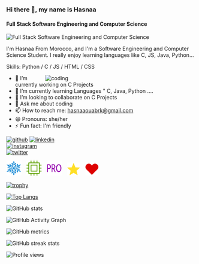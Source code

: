 ### Hi there 👋, my name is Hasnaa
#### Full Stack Software Engineering and Computer Science
![Full Stack Software Engineering and Computer Science](https://i.pinimg.com/originals/f5/36/01/f53601133f236d1cb167ac19f05a3d60.gif)


I'm Hasnaa From Morocco, and I'm a Software Engineering and Computer Science Student. 
I really enjoy learning languages like C, JS, Java, Python...


Skills: Python / C / JS / HTML / CSS


<img align="right" alt="coding" width="400" src="https://user-images.githubusercontent.com/57133330/188281408-c67df9ee-fd1f-4b37-833b-f02848f1ce02.gif">


- 🔭 I’m currently working on C Projects 
- 🌱 I’m currently learning Languages " C, Java, Python .... 
- 👯 I’m looking to collaborate on C Projects 
- 💬 Ask me about coding 
- 📫 How to reach me: hasnaaouabrk@gmail.com 
- 😄 Pronouns: she/her 
- ⚡ Fun fact: I'm friendly




[<img src='https://cdn.jsdelivr.net/npm/simple-icons@3.0.1/icons/github.svg' alt='github' height='40'>](https://github.com/Hasnnaa)  [<img src='https://cdn.jsdelivr.net/npm/simple-icons@3.0.1/icons/linkedin.svg' alt='linkedin' height='40'>](https://www.linkedin.com/in/hasnaa-ouabrk-2a852224b/)  
[<img src='https://cdn.jsdelivr.net/npm/simple-icons@3.0.1/icons/instagram.svg' alt='instagram' height='40'>](https://www.instagram.com/naa_77h/)  
[<img src='https://cdn.jsdelivr.net/npm/simple-icons@3.0.1/icons/twitter.svg' alt='twitter' height='40'>](https://twitter.com/hasnnaa127)  

<a href='https://archiveprogram.github.com/'><img src='https://raw.githubusercontent.com/acervenky/animated-github-badges/master/assets/acbadge.gif' width='40' height='40'></a> <a href='https://docs.github.com/en/developers'><img src='https://raw.githubusercontent.com/acervenky/animated-github-badges/master/assets/devbadge.gif' width='40' height='40'></a> <a href='https://github.com/pricing'><img src='https://raw.githubusercontent.com/acervenky/animated-github-badges/master/assets/pro.gif' width='40' height='40'></a> <a href='https://stars.github.com/'><img src='https://raw.githubusercontent.com/acervenky/animated-github-badges/master/assets/starbadge.gif' width='35' height='35'></a> <a href='https://docs.github.com/en/github/supporting-the-open-source-community-with-github-sponsors'><img src='https://raw.githubusercontent.com/acervenky/animated-github-badges/master/assets/sponsorbadge.gif' width='35' height='35'></a> 

[![trophy](https://github-profile-trophy.vercel.app/?username=Hasnnaa)](https://github.com/ryo-ma/github-profile-trophy)

[![Top Langs](https://github-readme-stats.vercel.app/api/top-langs/?username=Hasnnaa)](https://github.com/anuraghazra/github-readme-stats)

![GitHub stats](https://github-readme-stats.vercel.app/api?username=Hasnnaa&show_icons=true&count_private=true)  

![GitHub Activity Graph](https://activity-graph.herokuapp.com/graph?username=Hasnnaa)  

![GitHub metrics](https://metrics.lecoq.io/Hasnnaa)  

![GitHub streak stats](https://streak-stats.demolab.com/?user=Hasnnaa)  

![Profile views](https://gpvc.arturio.dev/Hasnnaa)  
